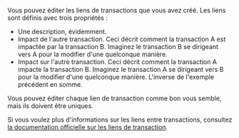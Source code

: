 Vous pouvez éditer les liens de transactions que vous avez créé. Les liens sont définis avec trois propriétés :

* Une description, évidemment.
* Impact de l'autre transaction. Ceci décrit comment la transaction A est impactée par la transaction B. Imaginez le transaction B se dirigeant vers A pour la modifier d'une quelconque manière.
* Impact sur l'autre transaction. Ceci décrit comment la transaction A impacte la transaction B. Imaginez le transaction A se dirigeant vers B pour la modifier d'une quelconque manière. L'inverse de l'exemple précédent en somme.

Vous pouvez éditer chaque lien de transaction comme bon vous semble, mais ils doivent être uniques.

Si vous voulez plus d'informations sur les liens entre transactions, consultez [la documentation officielle sur les liens de transaction](https://firefly-iii.readthedocs.io/en/latest/advanced/links.html).